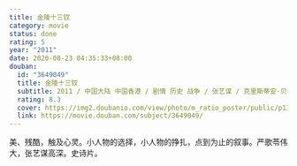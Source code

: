 ```yaml
---
title: 金陵十三钗
category: movie
status: done
rating: 5
year: "2011"
date: 2020-08-23 04:35:33+08:00
douban:
  id: "3649049"
  title: 金陵十三钗
  subtitle: 2011 / 中国大陆 中国香港 / 剧情 历史 战争 / 张艺谋 / 克里斯蒂安·贝尔 倪妮
  rating: 8.3
  cover: https://img2.doubanio.com/view/photo/m_ratio_poster/public/p1322247572.jpg
  link: https://movie.douban.com/subject/3649049/
---
```


美、残酷，触及心灵。小人物的选择，小人物的挣扎，点到为止的叙事。严歌苓伟大，张艺谋高深。史诗片。

